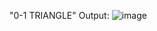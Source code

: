 "0-1 TRIANGLE"
Output:
![image](https://github.com/sumitdesai9500/java_0-1_Triangle/assets/67994487/99cae165-7522-4fe7-95b5-accfd5304398)
